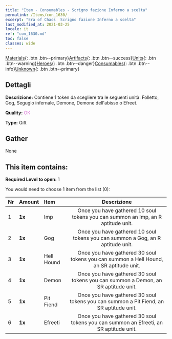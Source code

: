 ```yaml
---
title: "Item - Consumables - Scrigno fazione Inferno a scelta"
permalink: /Items/con_1630/
excerpt: "Era of Chaos  Scrigno fazione Inferno a scelta"
last_modified_at: 2021-03-25
locale: it
ref: "con_1630.md"
toc: false
classes: wide
---
```

 [Materials](/it/Items/){: .btn .btn--primary}[Artifacts](/it/Items/Artifacts/){: .btn .btn--success}[Units](/it/Items/Units/){: .btn .btn--warning}[Heroes](/it/Items/Heroes/){: .btn .btn--danger}[Consumables](/it/Items/Consumables/){: .btn .btn--info}[Unknown](/it/Items/Unknown/){: .btn .btn--primary}

## Dettagli
 **Descrizione:** Contiene 1 token da scegliere tra le seguenti unità: Folletto, Gog, Segugio infernale, Demone, Demone dell'abisso o Efreet.

 **Quality:** <span style="color: #DA70D6">OK</span>

 **Type:** Gift

## Gather

  None

## This item contains:

 **Required Level to open:** 1

 You would need to choose 1 item from the list (0):

  | Nr | Amount |     Item    | Descrizione |
  |:---|:-------|:------------|:-----------:|
  | 1 |  **1x** | Imp | Once you have gathered 10 soul tokens you can summon an Imp, an R aptitude unit.  | 
  | 2 |  **1x** | Gog | Once you have gathered 10 soul tokens you can summon a Gog, an R aptitude unit.  | 
  | 3 |  **1x** | Hell Hound | Once you have gathered 30 soul tokens you can summon a Hell Hound, an SR aptitude unit.  | 
  | 4 |  **1x** | Demon | Once you have gathered 30 soul tokens you can summon a Demon, an SR aptitude unit.  | 
  | 5 |  **1x** | Pit Fiend | Once you have gathered 30 soul tokens you can summon a Pit Fiend, an SR aptitude unit.  | 
  | 6 |  **1x** | Efreeti | Once you have gathered 30 soul tokens you can summon an Efreeti, an SR aptitude unit.  | 
